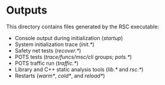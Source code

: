 # Outputs

This directory contains files generated by the RSC executable:

* Console output during initialization (_startup_)
* System initialization trace (_init.*_)
* Safety net tests (_recover.*_)
* POTS tests (_trace/funcs/msc/cli_ groups; _pots.*_)
* POTS traffic run (_traffic.*_)
* Library and C++ static analysis tools (_lib.*_ and _rsc.*_)
* Restarts (_warm*_, _cold*_, and _reload*_)
